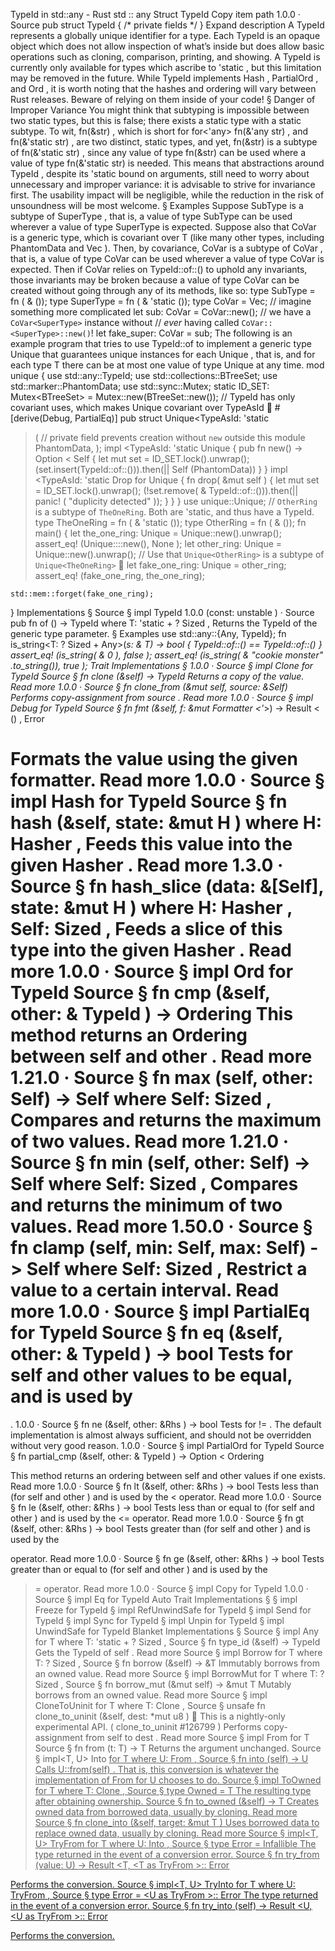 TypeId in std::any - Rust
std
::
any
Struct
TypeId
Copy item path
1.0.0
·
Source
pub struct TypeId {
/* private fields */
}
Expand description
A
TypeId
represents a globally unique identifier for a type.
Each
TypeId
is an opaque object which does not allow inspection of what’s
inside but does allow basic operations such as cloning, comparison,
printing, and showing.
A
TypeId
is currently only available for types which ascribe to
'static
,
but this limitation may be removed in the future.
While
TypeId
implements
Hash
,
PartialOrd
, and
Ord
, it is worth
noting that the hashes and ordering will vary between Rust releases. Beware
of relying on them inside of your code!
§
Danger of Improper Variance
You might think that subtyping is impossible between two static types,
but this is false; there exists a static type with a static subtype.
To wit,
fn(&str)
, which is short for
for<'any> fn(&'any str)
, and
fn(&'static str)
, are two distinct, static types, and yet,
fn(&str)
is a subtype of
fn(&'static str)
, since any value of type
fn(&str)
can be used where a value of type
fn(&'static str)
is needed.
This means that abstractions around
TypeId
, despite its
'static
bound on arguments, still need to worry about unnecessary
and improper variance: it is advisable to strive for invariance
first. The usability impact will be negligible, while the reduction
in the risk of unsoundness will be most welcome.
§
Examples
Suppose
SubType
is a subtype of
SuperType
, that is,
a value of type
SubType
can be used wherever
a value of type
SuperType
is expected.
Suppose also that
CoVar<T>
is a generic type, which is covariant over
T
(like many other types, including
PhantomData<T>
and
Vec<T>
).
Then, by covariance,
CoVar<SubType>
is a subtype of
CoVar<SuperType>
,
that is, a value of type
CoVar<SubType>
can be used wherever
a value of type
CoVar<SuperType>
is expected.
Then if
CoVar<SuperType>
relies on
TypeId::of::<SuperType>()
to uphold any invariants,
those invariants may be broken because a value of type
CoVar<SuperType>
can be created
without going through any of its methods, like so:
type
SubType =
fn
(
&
());
type
SuperType =
fn
(
&
'static
());
type
CoVar<T> = Vec<T>;
// imagine something more complicated
let
sub: CoVar<SubType> = CoVar::new();
// we have a `CoVar<SuperType>` instance without
// *ever* having called `CoVar::<SuperType>::new()`!
let
fake_super: CoVar<SuperType> = sub;
The following is an example program that tries to use
TypeId::of
to
implement a generic type
Unique<T>
that guarantees unique instances for each
Unique<T>
,
that is, and for each type
T
there can be at most one value of type
Unique<T>
at any time.
mod
unique {
use
std::any::TypeId;
use
std::collections::BTreeSet;
use
std::marker::PhantomData;
use
std::sync::Mutex;
static
ID_SET: Mutex<BTreeSet<TypeId>> = Mutex::new(BTreeSet::new());
// TypeId has only covariant uses, which makes Unique covariant over TypeAsId 🚨
#[derive(Debug, PartialEq)]
pub struct
Unique<TypeAsId:
'static
>(
// private field prevents creation without `new` outside this module
PhantomData<TypeAsId>,
    );
impl
<TypeAsId:
'static
> Unique<TypeAsId> {
pub fn
new() ->
Option
<
Self
> {
let
mut
set = ID_SET.lock().unwrap();
            (set.insert(TypeId::of::<TypeAsId>())).then(||
Self
(PhantomData))
        }
    }
impl
<TypeAsId:
'static
> Drop
for
Unique<TypeAsId> {
fn
drop(
&mut
self
) {
let
mut
set = ID_SET.lock().unwrap();
            (!set.remove(
&
TypeId::of::<TypeAsId>())).then(||
panic!
(
"duplicity detected"
));
        }
    }
}
use
unique::Unique;
// `OtherRing` is a subtype of `TheOneRing`. Both are 'static, and thus have a TypeId.
type
TheOneRing =
fn
(
&
'static
());
type
OtherRing =
fn
(
&
());
fn
main() {
let
the_one_ring: Unique<TheOneRing> = Unique::new().unwrap();
assert_eq!
(Unique::<TheOneRing>::new(),
None
);
let
other_ring: Unique<OtherRing> = Unique::new().unwrap();
// Use that `Unique<OtherRing>` is a subtype of `Unique<TheOneRing>` 🚨
let
fake_one_ring: Unique<TheOneRing> = other_ring;
assert_eq!
(fake_one_ring, the_one_ring);

    std::mem::forget(fake_one_ring);
}
Implementations
§
Source
§
impl
TypeId
1.0.0 (const:
unstable
)
·
Source
pub fn
of
<T>() ->
TypeId
where
    T: 'static + ?
Sized
,
Returns the
TypeId
of the generic type parameter.
§
Examples
use
std::any::{Any, TypeId};
fn
is_string<T:
?
Sized + Any>(_s:
&
T) -> bool {
    TypeId::of::<String>() == TypeId::of::<T>()
}
assert_eq!
(is_string(
&
0
),
false
);
assert_eq!
(is_string(
&
"cookie monster"
.to_string()),
true
);
Trait Implementations
§
1.0.0
·
Source
§
impl
Clone
for
TypeId
Source
§
fn
clone
(&self) ->
TypeId
Returns a copy of the value.
Read more
1.0.0
·
Source
§
fn
clone_from
(&mut self, source: &Self)
Performs copy-assignment from
source
.
Read more
1.0.0
·
Source
§
impl
Debug
for
TypeId
Source
§
fn
fmt
(&self, f: &mut
Formatter
<'_>) ->
Result
<
()
,
Error
>
Formats the value using the given formatter.
Read more
1.0.0
·
Source
§
impl
Hash
for
TypeId
Source
§
fn
hash
<H>(&self, state:
&mut H
)
where
    H:
Hasher
,
Feeds this value into the given
Hasher
.
Read more
1.3.0
·
Source
§
fn
hash_slice
<H>(data: &[Self], state:
&mut H
)
where
    H:
Hasher
,
    Self:
Sized
,
Feeds a slice of this type into the given
Hasher
.
Read more
1.0.0
·
Source
§
impl
Ord
for
TypeId
Source
§
fn
cmp
(&self, other: &
TypeId
) ->
Ordering
This method returns an
Ordering
between
self
and
other
.
Read more
1.21.0
·
Source
§
fn
max
(self, other: Self) -> Self
where
    Self:
Sized
,
Compares and returns the maximum of two values.
Read more
1.21.0
·
Source
§
fn
min
(self, other: Self) -> Self
where
    Self:
Sized
,
Compares and returns the minimum of two values.
Read more
1.50.0
·
Source
§
fn
clamp
(self, min: Self, max: Self) -> Self
where
    Self:
Sized
,
Restrict a value to a certain interval.
Read more
1.0.0
·
Source
§
impl
PartialEq
for
TypeId
Source
§
fn
eq
(&self, other: &
TypeId
) ->
bool
Tests for
self
and
other
values to be equal, and is used by
==
.
1.0.0
·
Source
§
fn
ne
(&self, other:
&Rhs
) ->
bool
Tests for
!=
. The default implementation is almost always sufficient,
and should not be overridden without very good reason.
1.0.0
·
Source
§
impl
PartialOrd
for
TypeId
Source
§
fn
partial_cmp
(&self, other: &
TypeId
) ->
Option
<
Ordering
>
This method returns an ordering between
self
and
other
values if one exists.
Read more
1.0.0
·
Source
§
fn
lt
(&self, other:
&Rhs
) ->
bool
Tests less than (for
self
and
other
) and is used by the
<
operator.
Read more
1.0.0
·
Source
§
fn
le
(&self, other:
&Rhs
) ->
bool
Tests less than or equal to (for
self
and
other
) and is used by the
<=
operator.
Read more
1.0.0
·
Source
§
fn
gt
(&self, other:
&Rhs
) ->
bool
Tests greater than (for
self
and
other
) and is used by the
>
operator.
Read more
1.0.0
·
Source
§
fn
ge
(&self, other:
&Rhs
) ->
bool
Tests greater than or equal to (for
self
and
other
) and is used by
the
>=
operator.
Read more
1.0.0
·
Source
§
impl
Copy
for
TypeId
1.0.0
·
Source
§
impl
Eq
for
TypeId
Auto Trait Implementations
§
§
impl
Freeze
for
TypeId
§
impl
RefUnwindSafe
for
TypeId
§
impl
Send
for
TypeId
§
impl
Sync
for
TypeId
§
impl
Unpin
for
TypeId
§
impl
UnwindSafe
for
TypeId
Blanket Implementations
§
Source
§
impl<T>
Any
for T
where
    T: 'static + ?
Sized
,
Source
§
fn
type_id
(&self) ->
TypeId
Gets the
TypeId
of
self
.
Read more
Source
§
impl<T>
Borrow
<T> for T
where
    T: ?
Sized
,
Source
§
fn
borrow
(&self) ->
&T
Immutably borrows from an owned value.
Read more
Source
§
impl<T>
BorrowMut
<T> for T
where
    T: ?
Sized
,
Source
§
fn
borrow_mut
(&mut self) ->
&mut T
Mutably borrows from an owned value.
Read more
Source
§
impl<T>
CloneToUninit
for T
where
    T:
Clone
,
Source
§
unsafe fn
clone_to_uninit
(&self, dest:
*mut
u8
)
🔬
This is a nightly-only experimental API. (
clone_to_uninit
#126799
)
Performs copy-assignment from
self
to
dest
.
Read more
Source
§
impl<T>
From
<T> for T
Source
§
fn
from
(t: T) -> T
Returns the argument unchanged.
Source
§
impl<T, U>
Into
<U> for T
where
    U:
From
<T>,
Source
§
fn
into
(self) -> U
Calls
U::from(self)
.
That is, this conversion is whatever the implementation of
From
<T> for U
chooses to do.
Source
§
impl<T>
ToOwned
for T
where
    T:
Clone
,
Source
§
type
Owned
= T
The resulting type after obtaining ownership.
Source
§
fn
to_owned
(&self) -> T
Creates owned data from borrowed data, usually by cloning.
Read more
Source
§
fn
clone_into
(&self, target:
&mut T
)
Uses borrowed data to replace owned data, usually by cloning.
Read more
Source
§
impl<T, U>
TryFrom
<U> for T
where
    U:
Into
<T>,
Source
§
type
Error
=
Infallible
The type returned in the event of a conversion error.
Source
§
fn
try_from
(value: U) ->
Result
<T, <T as
TryFrom
<U>>::
Error
>
Performs the conversion.
Source
§
impl<T, U>
TryInto
<U> for T
where
    U:
TryFrom
<T>,
Source
§
type
Error
= <U as
TryFrom
<T>>::
Error
The type returned in the event of a conversion error.
Source
§
fn
try_into
(self) ->
Result
<U, <U as
TryFrom
<T>>::
Error
>
Performs the conversion.